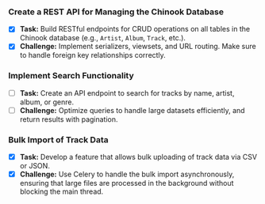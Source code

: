 ### **Create a REST API for Managing the Chinook Database**

- [x]  **Task:** Build RESTful endpoints for CRUD operations on all tables in the Chinook database (e.g., `Artist`, `Album`, `Track`, etc.).
- [x]  **Challenge:** Implement serializers, viewsets, and URL routing. Make sure to handle foreign key relationships correctly.

### **Implement Search Functionality**

- [ ]  **Task:** Create an API endpoint to search for tracks by name, artist, album, or genre.
- [ ]  **Challenge:** Optimize queries to handle large datasets efficiently, and return results with pagination.

### **Bulk Import of Track Data**

- [x]  **Task:** Develop a feature that allows bulk uploading of track data via CSV or JSON.
- [x]  **Challenge:** Use Celery to handle the bulk import asynchronously, ensuring that large files are processed in the background without blocking the main thread.